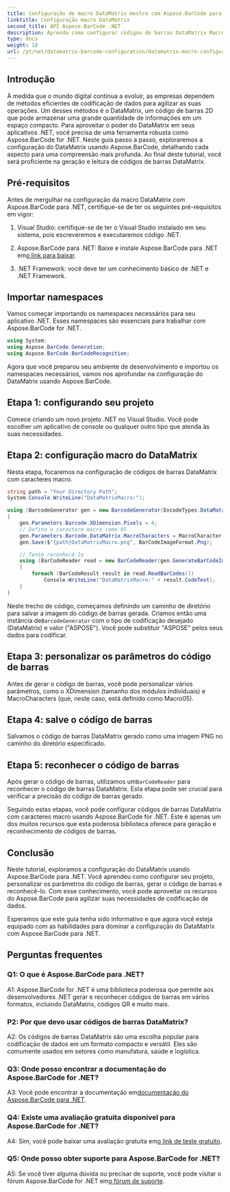 ```yaml
---
title: Configuração de macro DataMatrix mestre com Aspose.BarCode para .NET
linktitle: Configuração macro DataMatrix
second_title: API Aspose.BarCode .NET
description: Aprenda como configurar códigos de barras DataMatrix Macro com Aspose.BarCode for .NET. Gere, personalize e reconheça códigos de barras DataMatrix em seus aplicativos .NET.
type: docs
weight: 18
url: /pt/net/datamatrix-barcode-configuration/datamatrix-macro-configuration/
---
```

## Introdução

À medida que o mundo digital continua a evoluir, as empresas dependem de métodos eficientes de codificação de dados para agilizar as suas operações. Um desses métodos é o DataMatrix, um código de barras 2D que pode armazenar uma grande quantidade de informações em um espaço compacto. Para aproveitar o poder do DataMatrix em seus aplicativos .NET, você precisa de uma ferramenta robusta como Aspose.BarCode for .NET. Neste guia passo a passo, exploraremos a configuração do DataMatrix usando Aspose.BarCode, detalhando cada aspecto para uma compreensão mais profunda. Ao final deste tutorial, você será proficiente na geração e leitura de códigos de barras DataMatrix.

## Pré-requisitos

Antes de mergulhar na configuração da macro DataMatrix com Aspose.BarCode para .NET, certifique-se de ter os seguintes pré-requisitos em vigor:

1. Visual Studio: certifique-se de ter o Visual Studio instalado em seu sistema, pois escreveremos e executaremos código .NET.

2.  Aspose.BarCode para .NET: Baixe e instale Aspose.BarCode para .NET em[o link para baixar](https://releases.aspose.com/barcode/net/).

3. .NET Framework: você deve ter um conhecimento básico de .NET e .NET Framework.

## Importar namespaces

Vamos começar importando os namespaces necessários para seu aplicativo .NET. Esses namespaces são essenciais para trabalhar com Aspose.BarCode for .NET.

```csharp
using System;
using Aspose.BarCode.Generation;
using Aspose.BarCode.BarCodeRecognition;
```

Agora que você preparou seu ambiente de desenvolvimento e importou os namespaces necessários, vamos nos aprofundar na configuração do DataMatrix usando Aspose.BarCode.

## Etapa 1: configurando seu projeto

Comece criando um novo projeto .NET no Visual Studio. Você pode escolher um aplicativo de console ou qualquer outro tipo que atenda às suas necessidades.

## Etapa 2: configuração macro do DataMatrix

Nesta etapa, focaremos na configuração de códigos de barras DataMatrix com caracteres macro.

```csharp
string path = "Your Directory Path";
System.Console.WriteLine("DataMatrixMacro:");

using (BarcodeGenerator gen = new BarcodeGenerator(EncodeTypes.DataMatrix, "ASPOSE"))
{
    gen.Parameters.Barcode.XDimension.Pixels = 4;
    // Defina o caractere macro como 05
    gen.Parameters.Barcode.DataMatrix.MacroCharacters = MacroCharacter.Macro05;
    gen.Save($"{path}DataMatrixMacro.png", BarCodeImageFormat.Png);

    // Tente reconhecê-lo
    using (BarCodeReader read = new BarCodeReader(gen.GenerateBarCodeImage(), DecodeType.DataMatrix))
    {
        foreach (BarCodeResult result in read.ReadBarCodes())
            Console.WriteLine("DataMatrixMacro:" + result.CodeText);
    }
}
```

 Neste trecho de código, começamos definindo um caminho de diretório para salvar a imagem do código de barras gerada. Criamos então uma instância de`BarcodeGenerator` com o tipo de codificação desejado (DataMatrix) e valor ("ASPOSE"). Você pode substituir "ASPOSE" pelos seus dados para codificar.

## Etapa 3: personalizar os parâmetros do código de barras

Antes de gerar o código de barras, você pode personalizar vários parâmetros, como o XDimension (tamanho dos módulos individuais) e MacroCharacters (que, neste caso, está definido como Macro05).

## Etapa 4: salve o código de barras

Salvamos o código de barras DataMatrix gerado como uma imagem PNG no caminho do diretório especificado.

## Etapa 5: reconhecer o código de barras

 Após gerar o código de barras, utilizamos um`BarCodeReader` para reconhecer o código de barras DataMatrix. Esta etapa pode ser crucial para verificar a precisão do código de barras gerado.

Seguindo estas etapas, você pode configurar códigos de barras DataMatrix com caracteres macro usando Aspose.BarCode for .NET. Este é apenas um dos muitos recursos que esta poderosa biblioteca oferece para geração e reconhecimento de códigos de barras.

## Conclusão

Neste tutorial, exploramos a configuração do DataMatrix usando Aspose.BarCode para .NET. Você aprendeu como configurar seu projeto, personalizar os parâmetros do código de barras, gerar o código de barras e reconhecê-lo. Com esse conhecimento, você pode aproveitar os recursos do Aspose.BarCode para agilizar suas necessidades de codificação de dados.

Esperamos que este guia tenha sido informativo e que agora você esteja equipado com as habilidades para dominar a configuração do DataMatrix com Aspose.BarCode para .NET.

## Perguntas frequentes

### Q1: O que é Aspose.BarCode para .NET?

A1: Aspose.BarCode for .NET é uma biblioteca poderosa que permite aos desenvolvedores .NET gerar e reconhecer códigos de barras em vários formatos, incluindo DataMatrix, códigos QR e muito mais.

### P2: Por que devo usar códigos de barras DataMatrix?

A2: Os códigos de barras DataMatrix são uma escolha popular para codificação de dados em um formato compacto e versátil. Eles são comumente usados em setores como manufatura, saúde e logística.

### Q3: Onde posso encontrar a documentação do Aspose.BarCode for .NET?

 A3: Você pode encontrar a documentação em[documentação do Aspose.BarCode para .NET](https://reference.aspose.com/barcode/net/).

### Q4: Existe uma avaliação gratuita disponível para Aspose.BarCode for .NET?

 A4: Sim, você pode baixar uma avaliação gratuita em[o link de teste gratuito](https://releases.aspose.com/).

### Q5: Onde posso obter suporte para Aspose.BarCode for .NET?

 A5: Se você tiver alguma dúvida ou precisar de suporte, você pode visitar o fórum Aspose.BarCode for .NET em[o fórum de suporte](https://forum.aspose.com/c/barcode/13).
